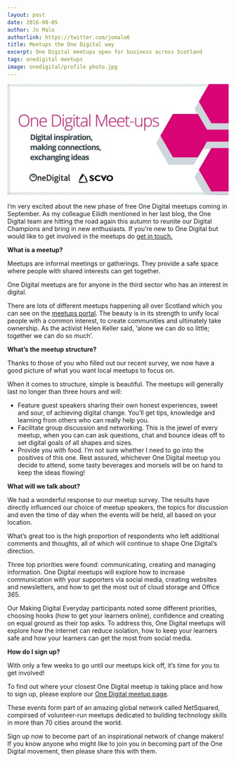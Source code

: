 ```yaml
---
layout: post
date: 2016-08-05
author: Jo Malo
authorlink: https://twitter.com/jomalo6
title: Meetups the One Digital way
excerpt: One Digital meetups open for business across Scotland
tags: onedigital meetups
image: onedigital/profile photo.jpg
---
```


![Meetups banner](/images/onedigital/meetupsbanner1.jpg)

I’m very excited about the new phase of free One Digital meetups coming in September.
As my colleague Eilidh mentioned in her last blog, the One Digital team are hitting the road again this autumn to reunite our Digital Champions and bring in new enthusiasts.
If you’re new to One Digital but would like to get involved in the meetups do [get in touch.](mailto:onedigital@scvo.org.uk)

<strong>What is a meetup?</strong>

Meetups are informal meetings or gatherings. They provide a safe space where people with shared interests can get together.

One Digital meetups are for anyone in the third sector who has an interest in digital.

There are lots of different meetups happening all over Scotland which you can see on the [meetups portal](https://www.meetup.com/). The beauty is in its strength to unify local people with a common interest, to create communities and ultimately take ownership.
As the activist Helen Keller said, ‘alone we can do so little; together we can do so much’.

<strong>What’s the meetup structure?</strong>

Thanks to those of you who filled out our recent survey, we now have a good picture of what you want local meetups to focus on.

When it comes to structure, simple is beautiful. The meetups will generally last no longer than three hours and will:

- Feature guest speakers sharing their own honest experiences, sweet and sour, of achieving digital change. You’ll get tips, knowledge and learning from others who can really help you.
- Facilitate group discussion and networking. This is the jewel of every meetup, when you can can ask questions, chat and bounce ideas off to set digital goals of all shapes and sizes.
- Provide you with food. I’m not sure whether I need to go into the positives of this one. Rest assured, whichever One Digital meetup you decide to attend, some tasty beverages and morsels will be on hand to keep the ideas flowing!

<strong>What will we talk about?</strong>

We had a wonderful response to our meetup survey. The results have directly influenced our choice of meetup speakers, the topics for discussion and even the time of day when the events will be held, all based on your location.

What’s great too is the high proportion of respondents who left additional comments and thoughts, all of which will continue to shape One Digital’s direction.

Three top priorities were found: communicating, creating and managing information. One Digital meetups will explore how to increase communication with your supporters via social media, creating websites and newsletters, and how to get the most out of cloud storage and Office 365.

Our Making Digital Everyday participants noted some different priorities, choosing hooks (how to get your learners online), confidence and creating on equal ground as their top asks. To address this, One Digital meetups will explore how the internet can reduce isolation, how to keep your learners safe and how your learners can get the most from social media.

<strong>How do I sign up?</strong>

With only a few weeks to go until our meetups kick off, it’s time for you to get involved!

To find out where your closest One Digital meetup is taking place and how to sign up, please explore our [One Digital meetup page](http://www.meetup.com/One-Digital-Meetup/).

These events form part of an amazing global network called NetSquared, compirsed of volunteer-run meetups dedicated to building technology skills in more than 70 cities around the world.

Sign up now to become part of an inspirational network of change makers!
If you know anyone who might like to join you in becoming part of the One Digital movement, then please share this with them.

